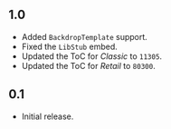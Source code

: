 ## 1.0

- Added `BackdropTemplate` support.
- Fixed the `LibStub` embed.
- Updated the ToC for _Classic_ to `11305`.
- Updated the ToC for _Retail_ to `80300`.

## 0.1

- Initial release.

